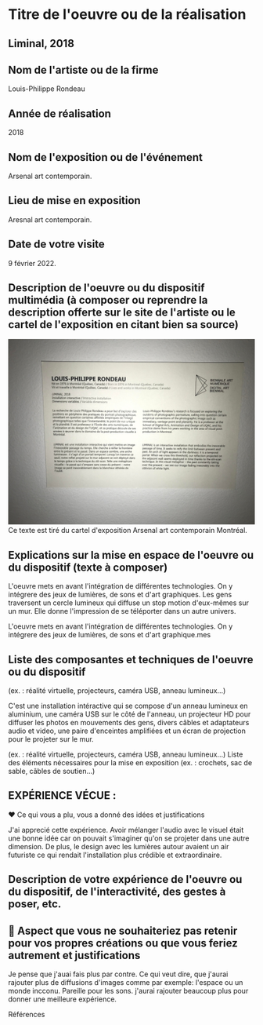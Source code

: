 # Titre de l'oeuvre ou de la réalisation
## Liminal, 2018

## Nom de l'artiste ou de la firme
Louis-Philippe Rondeau

## Année de réalisation
2018

## Nom de l'exposition ou de l'événement
Arsenal art contemporain.

## Lieu de mise en exposition
Aresnal art contemporain.

## Date de votre visite
9 février 2022.

## Description de l'oeuvre ou du dispositif multimédia (à composer ou reprendre la description offerte sur le site de l'artiste ou le cartel de l'exposition en citant bien sa source)

![description_liminal.jpg](photos/description_liminal.jpg)
Ce texte est tiré du cartel d'exposition Arsenal art contemporain Montréal.



## Explications sur la mise en espace de l'oeuvre ou du dispositif (texte à composer)
L'oeuvre mets en avant l'intégration de différentes technologies. On y intégrere des jeux de lumières, de sons et d'art graphiques. Les gens traversent un cercle lumineux qui diffuse un stop motion d'eux-mêmes sur un mur. Elle donne l'impression de se téléporter dans un autre univers.

L'oeuvre mets en avant l'intégration de différentes technologies. On y intégrere des jeux de lumières, de sons et d'art graphique.mes 

## Liste des composantes et techniques de l'oeuvre ou du dispositif 

(ex. : réalité virtuelle, projecteurs, caméra USB, anneau lumineux...)

C'est une installation intéractive qui se compose d'un anneau lumineux en aluminium, une caméra USB sur le côté de l'anneau, un projecteur HD pour diffuser les photos en mouvements des gens, divers câbles et adaptateurs audio et video, une paire d'enceintes amplifiées et un écran de projection pour le projeter sur le mur.

(ex. : réalité virtuelle, projecteurs, caméra USB, anneau lumineux...)
Liste des éléments nécessaires pour la mise en exposition (ex. : crochets, sac de sable, câbles de soutien...)
## EXPÉRIENCE VÉCUE :
❤️ Ce qui vous a plu, vous a donné des idées et justifications

J'ai apprecié cette expérience. Avoir mélanger l'audio avec le visuel était une bonne idée car on pouvait s'imaginer qu'on se projeter dans une autre dimension. De plus, le design avec les lumières autour avaient un air futuriste ce qui rendait l'installation plus crédible et extraordinaire.
 ## Description de votre expérience de l'oeuvre ou du dispositif, de l'interactivité, des gestes à poser, etc.
 

## 🤔 Aspect que vous ne souhaiteriez pas retenir pour vos propres créations ou que vous feriez autrement et justifications

Je pense que j'auai fais plus par contre. Ce qui veut dire, que j'aurai rajouter plus de diffusions d'images comme par exemple: l'espace ou un monde incconu.  Pareille pour les sons. j'aurai rajouter beaucoup plus pour donner une meilleure expérience.

Références
